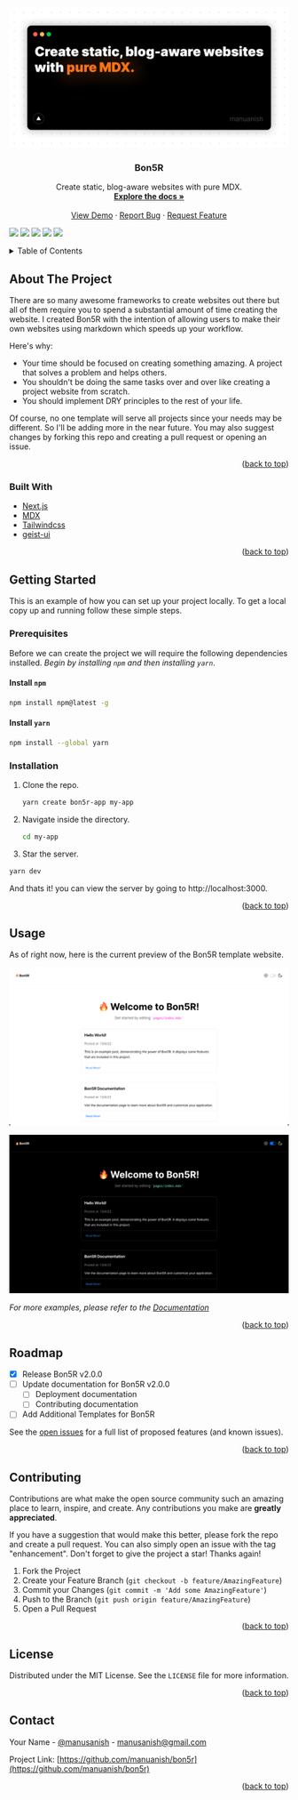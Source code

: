 <br/>

<div id="top"></div>
<br />
<div align="center">
  <a href="https://bon5r.com">
    <img src="public/images/readme/repository-open-graph-template.png"/>
  </a>

  <h3 align="center"><b>Bon5R</b></h3>

  <p align="center">
    Create static, blog-aware websites with pure MDX.
    <br />
    <a href="https://bon5r.com/docs/getting-started/"><strong>Explore the docs »</strong></a>
    <br />
    <br />
    <a href="https://bon5r.com/playground">View Demo</a>
    ·
    <a href="https://github.com/manuanish/Bon5R/issues">Report Bug</a>
    ·
    <a href="https://github.com/manuanish/Bon5R/discussions">Request Feature</a>
  </p>
</div>

![](https://img.shields.io/npm/dt/create-bon5r-app?label=NPM%20Downloads&style=for-the-badge)
![](https://img.shields.io/github/stars/manuanish/bon5r?style=for-the-badge)
![](https://img.shields.io/github/issues/manuanish/bon5r?style=for-the-badge)
![](https://img.shields.io/github/forks/manuanish/bon5r?style=for-the-badge)
![](https://img.shields.io/github/license/manuanish/bon5r?style=for-the-badge)

<!-- TABLE OF CONTENTS -->
<details>
  <summary>Table of Contents</summary>
  <ol>
    <li>
      <a href="#about-the-project">About The Project</a>
      <ul>
        <li><a href="#built-with">Built With</a></li>
      </ul>
    </li>
    <li>
      <a href="#getting-started">Getting Started</a>
      <ul>
        <li><a href="#prerequisites">Prerequisites</a></li>
        <li><a href="#installation">Installation</a></li>
      </ul>
    </li>
    <li><a href="#usage">Usage</a></li>
    <li><a href="#roadmap">Roadmap</a></li>
    <li><a href="#contributing">Contributing</a></li>
    <li><a href="#license">License</a></li>
    <li><a href="#contact">Contact</a></li>
    <li><a href="#acknowledgments">Acknowledgments</a></li>
  </ol>
</details>

## About The Project

<!-- add animation here... -->

There are so many awesome frameworks to create websites out there but all of them require you to spend a substantial amount of time creating the website. I created Bon5R with the intention of allowing users to make their own websites using markdown which speeds up your workflow.

Here's why:

- Your time should be focused on creating something amazing. A project that solves a problem and helps others.
- You shouldn't be doing the same tasks over and over like creating a project website from scratch.
- You should implement DRY principles to the rest of your life.

Of course, no one template will serve all projects since your needs may be different. So I'll be adding more in the near future. You may also suggest changes by forking this repo and creating a pull request or opening an issue.

<p align="right">(<a href="#top">back to top</a>)</p>

### Built With

- [Next.js](https://nextjs.org/)
- [MDX](https://mdxjs.com)
- [Tailwindcss](https://tailwindcss.com/)
- [geist-ui](https://geist-ui.dev/en-us)

<p align="right">(<a href="#top">back to top</a>)</p>

<!-- GETTING STARTED -->

## Getting Started

This is an example of how you can set up your project locally. To get a local copy up and running follow these simple steps.

### Prerequisites

Before we can create the project we will require the following dependencies installed. _Begin by installing `npm` and then installing `yarn`_.

#### Install `npm`

```sh
npm install npm@latest -g
```

#### Install `yarn`

```sh
npm install --global yarn
```

### Installation

1. Clone the repo.
   ```sh
   yarn create bon5r-app my-app
   ```
2. Navigate inside the directory.
   ```sh
   cd my-app
   ```
3. Star the server.

```sh
yarn dev
```

And thats it! you can view the server by going to http://localhost:3000.

<p align="right">(<a href="#top">back to top</a>)</p>

<!-- USAGE EXAMPLES -->

## Usage

As of right now, here is the current preview of the Bon5R template website.

![](public/docs/bon5r-light.png)

![](public/docs/bon5r-dark.png)


_For more examples, please refer to the [Documentation](https://example.com)_

<p align="right">(<a href="#top">back to top</a>)</p>

<!-- ROADMAP -->

## Roadmap

- [x] Release Bon5R v2.0.0
- [ ] Update documentation for Bon5R v2.0.0
  - [ ] Deployment documentation
  - [ ] Contributing documentation
- [ ] Add Additional Templates for Bon5R

See the [open issues](https://github.com/manuanish/Bon5R/issues) for a full list of proposed features (and known issues).

<p align="right">(<a href="#top">back to top</a>)</p>

<!-- CONTRIBUTING -->

## Contributing

Contributions are what make the open source community such an amazing place to learn, inspire, and create. Any contributions you make are **greatly appreciated**.

If you have a suggestion that would make this better, please fork the repo and create a pull request. You can also simply open an issue with the tag "enhancement".
Don't forget to give the project a star! Thanks again!

1. Fork the Project
2. Create your Feature Branch (`git checkout -b feature/AmazingFeature`)
3. Commit your Changes (`git commit -m 'Add some AmazingFeature'`)
4. Push to the Branch (`git push origin feature/AmazingFeature`)
5. Open a Pull Request

<p align="right">(<a href="#top">back to top</a>)</p>

<!-- LICENSE -->

## License

Distributed under the MIT License. See the `LICENSE` file for more information.

<p align="right">(<a href="#top">back to top</a>)</p>

<!-- CONTACT -->

## Contact

Your Name - [@manusanish](https://twitter.com/manusanish) - manusanish@gmail.com

Project Link: [https://github.com/manuanish/bon5r](https://github.com/manuanish/bon5r)

<p align="right">(<a href="#top">back to top</a>)</p>

<!-- ACKNOWLEDGMENTS -->
